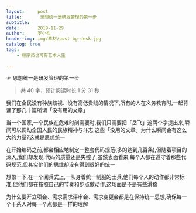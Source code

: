 ```yaml
---
layout:     post
title:       思想统一是研发管理的第一步
subtitle:   
date:       2019-11-29
author:     罗小布
header-img: img/素材/post-bg-desk.jpg
catalog: true
tags:
    - 程序员也可有艺术人生

---
```




☞ 思想统一是研发管理的第一步

> 共 40 字，预计阅读时长 1 分 31 秒

我们在全民没有种族歧视、没有高低贵贱的情况下,所有的人在义务教育时,一起背诵了那几十篇所谓「没有用的文章」

当一个国家,一个民族在危难时刻需要时,我们只需要把「岳飞」这两个字提出来,瞬间可以调动全国人民的民族精神与斗志,这些「没用的文章」为什么瞬间会有这么大的力量?这就是思想统一


在开始编码之前,都会相应地制定一整套代码规范(多的达到几百条),但随着项目的深入,我们却发现,代码的质量还是失控了,虽然表面看来,每个人都在遵守着那些代码规范,但其实他们的思维却没有得到很好的统一

想象一下,在一个阅兵式上,一队身着统一制服的士兵,他们每个人的动作都非常标准,但他们都在按照自己的节奏和步点做动作,这场面是不是有些滑稽

为什么要开立项会、需求需求评审会、需求变更会都是在保持统一思想,确保每一个干系人对每一个点都是一样的理解







